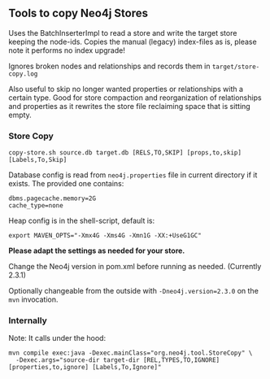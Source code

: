 ## Tools to copy Neo4j Stores

Uses the BatchInserterImpl to read a store and write the target store keeping the node-ids.
Copies the manual (legacy) index-files as is, please note it performs no index upgrade!

Ignores broken nodes and relationships and records them in `target/store-copy.log`

Also useful to skip no longer wanted properties or relationships with a certain type.
Good for store compaction and reorganization of relationships and properties as
it rewrites the store file reclaiming space that is sitting empty.

### Store Copy

    copy-store.sh source.db target.db [RELS,TO,SKIP] [props,to,skip] [Labels,To,Skip]

Database config is read from `neo4j.properties` file in current directory if it exists.
The provided one contains:

    dbms.pagecache.memory=2G
    cache_type=none

Heap config is in the shell-script, default is:

    export MAVEN_OPTS="-Xmx4G -Xms4G -Xmn1G -XX:+UseG1GC"

**Please adapt the settings as needed for your store.**

Change the Neo4j version in pom.xml before running as needed. (Currently 2.3.1)

Optionally changeable from the outside with `-Dneo4j.version=2.3.0` on the `mvn` invocation.

### Internally

Note: It calls under the hood:

    mvn compile exec:java -Dexec.mainClass="org.neo4j.tool.StoreCopy" \
      -Dexec.args="source-dir target-dir [REL,TYPES,TO,IGNORE] [properties,to,ignore] [Labels,To,Ignore]"

